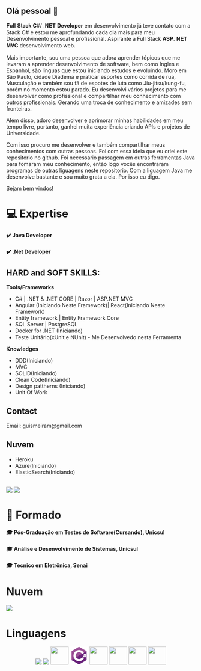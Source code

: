 ## Olá pessoal 👋

𝐅𝐮𝐥𝐥 𝐒𝐭𝐚𝐜𝐤 𝐂#/ .𝐍𝐄𝐓 𝐃𝐞𝐯𝐞𝐥𝐨𝐩𝐞𝐫 em desenvolvimento já teve contato com a Stack C# e estou me aprofundando cada dia mais para meu Desenvolvimento pessoal e profissional. Aspirante a Full Stack 𝐀𝐒𝐏. 𝐍𝐄𝐓 𝐌𝐕𝐂 desenvolvimento web.

Mais importante, sou uma pessoa que adora aprender tópicos que me levaram a aprender desenvolvimento de software, bem como Ingles e  Espanhol, são linguas que estou iniciando estudos e evoluindo. Moro em São Paulo, cidade Diadema e praticar esportes como corrida de rua, Musculação e também sou fã de espotes de luta como Jiu-jitsu/kung-fu, porém no momento estou parado. Eu desenvolvi vários projetos para me desenvolver como profissional e compartilhar meu conhecimento com outros profissionais. Gerando uma troca de conhecimento e amizades sem fronteiras.

Além disso, adoro desenvolver e aprimorar minhas habilidades em meu tempo livre, portanto, ganhei muita experiência criando APIs e projetos de Universidade. 

Com isso procuro me desenvolver e também compartilhar meus conhecimentos com outras pessoas. Foi com essa ideia que eu criei este repositorio no github. Foi necessario passagem em outras ferramentas Java para fomaram meu conhecimento, então logo vocês encontraram programas de outras liguagens neste repositorio. Com a liguagem Java me desenvolve bastante e sou muito grata a ela. Por isso eu digo.

Sejam bem vindos!<br>

#  💻 Expertise
#### ✔️ Java Developer
#### ✔️ .Net Developer<br>

## HARD and SOFT SKILLS:

<b>Tools/Frameworks</b>
<ul>
  <li>C# | .NET & .NET CORE | Razor | ASP.NET MVC </li>
  <li>Angular (Iniciando Neste Framework)| React(Iniciando Neste Framework)</li>
  <li>Entity framework | Entity Framework Core</li>
  <li>SQL Server | PostgreSQL  </li> 
  <li>Docker for .NET (Iniciando)</li>
  <li>Teste Unitário(xUnit e NUnit) - Me Desenvolvedo nesta Ferramenta</li>
</ul>

<b>Knowledges</b>
<ul>
  <li>DDD(Iniciando)</li>
  <li>MVC</li>
  <li>SOLID(Iniciando)</li>
  <li>Clean Code(Iniciando)</li>
  <li>Design pattherns (Iniciando)</li> 
  <li>Unit Of Work</li>
</ul>

## Contact
   <p>Email: guismeiram@gmail.com</p>

##  Nuvem
<ul>
   <li>Heroku</li>
   <li>Azure(Iniciando)</li>
   <li>ElasticSearch(Iniciando)</li>
</ul><br>

<div>
  <img height="180em" src="https://github-readme-stats.vercel.app/api?username=guismeiram&show_icons=true&theme=highcontrast&include_all_commits=true&count_private=true"/>
  <img height="180em" src="https://github-readme-stats.vercel.app/api/top-langs/?username=guismeiram&layout=compact&langs_count=7&theme=highcontrast"/>
</div>



# 🧍 Formado
#### 🎓 Pós-Graduação em Testes de Software(Cursando), Unicsul
#### 🎓 Análise e Desenvolvimento de Sistemas, Unicsul
#### 🎓 Tecnico em Eletrônica, Senai



# Nuvem
  <img src="https://img.shields.io/badge/Heroku-430098?style=for-the-badge&logo=heroku&logoColor=white" />
 
   # Linguagens
  <div style="text-align: center">
  <img src="https://img.shields.io/badge/Spring-6DB33F?style=for-the-badge&logo=spring&logoColor=white" />
  <img src="https://img.shields.io/badge/Angular-DD0031?style=for-the-badge&logo=angular&logoColor=white" />
<img height="48" width="48" src="https://cdn.jsdelivr.net/gh/devicons/devicon/icons/dotnetcore/dotnetcore-original.svg" />
  <img height="48" width="48" src="https://raw.githubusercontent.com/devicons/devicon/master/icons/csharp/csharp-original.svg">
 <img height="48" width="48" src="https://img.icons8.com/color/48/000000/microsoft-sql-server.png"/>
  <img height="48" width="48" src="https://cdn.jsdelivr.net/gh/devicons/devicon/icons/mysql/mysql-original.svg" />
  <img height="48" width="48" src="https://cdn.jsdelivr.net/gh/devicons/devicon/icons/postgresql/postgresql-original.svg" />
  <img height="48" width="48" src="https://cdn.jsdelivr.net/gh/devicons/devicon/icons/git/git-plain.svg" />  
  </div>
